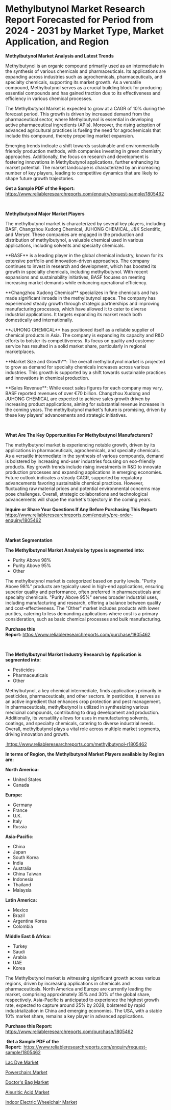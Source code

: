<p><h1>Methylbutynol Market Research Report Forecasted for Period from 2024 -  2031 by Market Type, Market Application, and Region</h1></p><p><strong>Methylbutynol Market Analysis and Latest Trends</strong></p>
<p><p>Methylbutynol is an organic compound primarily used as an intermediate in the synthesis of various chemicals and pharmaceuticals. Its applications are expanding across industries such as agrochemicals, pharmaceuticals, and specialty chemicals, supporting its market growth. As a versatile compound, Methylbutynol serves as a crucial building block for producing essential compounds and has gained traction due to its effectiveness and efficiency in various chemical processes.</p><p>The Methylbutynol Market is expected to grow at a CAGR of 10% during the forecast period. This growth is driven by increased demand from the pharmaceutical sector, where Methylbutynol is essential in developing active pharmaceutical ingredients (APIs). Moreover, the rising adoption of advanced agricultural practices is fueling the need for agrochemicals that include this compound, thereby propelling market expansion.</p><p>Emerging trends indicate a shift towards sustainable and environmentally friendly production methods, with companies investing in green chemistry approaches. Additionally, the focus on research and development is fostering innovations in Methylbutynol applications, further enhancing its market potential. The market landscape is characterized by an increasing number of key players, leading to competitive dynamics that are likely to shape future growth trajectories.</p></p>
<p><strong>Get a Sample PDF of the Report:&nbsp;</strong> <a href="https://www.reliableresearchreports.com/enquiry/request-sample/1805462?utm_campaign=24&utm_medium=2&utm_source=Github&utm_content=ia&utm_term=07112024&utm_id=methylbutynol">https://www.reliableresearchreports.com/enquiry/request-sample/1805462</a></p>
<p>&nbsp;</p>
<p><strong>Methylbutynol Major Market Players</strong></p>
<p><p>The methylbutynol market is characterized by several key players, including BASF, Changzhou Xudong Chemical, JUHONG CHEMICAL, J&K Scientific, and Meryer. These companies are engaged in the production and distribution of methylbutynol, a valuable chemical used in various applications, including solvents and specialty chemicals.</p><p>**BASF** is a leading player in the global chemical industry, known for its extensive portfolio and innovation-driven approaches. The company continues to invest in research and development, which has boosted its growth in specialty chemicals, including methylbutynol. With recent expansions and sustainability initiatives, BASF focuses on meeting increasing market demands while enhancing operational efficiency.</p><p>**Changzhou Xudong Chemical** specializes in fine chemicals and has made significant inroads in the methylbutynol space. The company has experienced steady growth through strategic partnerships and improving manufacturing processes, which have allowed it to cater to diverse industrial applications. It targets expanding its market reach both domestically and internationally.</p><p>**JUHONG CHEMICAL** has positioned itself as a reliable supplier of chemical products in Asia. The company is expanding its capacity and R&D efforts to bolster its competitiveness. Its focus on quality and customer service has resulted in a solid market share, particularly in regional marketplaces.</p><p>**Market Size and Growth**: The overall methylbutynol market is projected to grow as demand for specialty chemicals increases across various industries. This growth is supported by a shift towards sustainable practices and innovations in chemical production.</p><p>**Sales Revenue**: While exact sales figures for each company may vary, BASF reported revenues of over €70 billion. Changzhou Xudong and JUHONG CHEMICAL are expected to achieve sales growth driven by increasing product applications, aiming for substantial revenue increases in the coming years. The methylbutynol market's future is promising, driven by these key players' advancements and strategic initiatives.</p></p>
<p>&nbsp;</p>
<p><strong>What Are The Key Opportunities For Methylbutynol Manufacturers?</strong></p>
<p><p>The methylbutynol market is experiencing notable growth, driven by its applications in pharmaceuticals, agrochemicals, and specialty chemicals. As a versatile intermediate in the synthesis of various compounds, demand is bolstered by increasing end-user industries focusing on eco-friendly products. Key growth trends include rising investments in R&D to innovate production processes and expanding applications in emerging economies. Future outlook indicates a steady CAGR, supported by regulatory advancements favoring sustainable chemical practices. However, fluctuating raw material prices and potential environmental concerns may pose challenges. Overall, strategic collaborations and technological advancements will shape the market's trajectory in the coming years.</p></p>
<p><strong>Inquire or Share Your Questions If Any Before Purchasing This Report:</strong> <a href="https://www.reliableresearchreports.com/enquiry/pre-order-enquiry/1805462?utm_campaign=24&utm_medium=2&utm_source=Github&utm_content=ia&utm_term=07112024&utm_id=methylbutynol">https://www.reliableresearchreports.com/enquiry/pre-order-enquiry/1805462</a></p>
<p>&nbsp;</p>
<p><strong>Market Segmentation</strong></p>
<p><strong>The Methylbutynol Market Analysis by types is segmented into:</strong></p>
<p><ul><li>Purity Above 98%</li><li>Purity Above 95%</li><li>Other</li></ul></p>
<p><p>The methylbutynol market is categorized based on purity levels. "Purity Above 98%" products are typically used in high-end applications, ensuring superior quality and performance, often preferred in pharmaceuticals and specialty chemicals. "Purity Above 95%" serves broader industrial uses, including manufacturing and research, offering a balance between quality and cost-effectiveness. The "Other" market includes products with lower purities, catering to less demanding applications where cost is a primary consideration, such as basic chemical processes and bulk manufacturing.</p></p>
<p><strong>Purchase this Report:&nbsp;</strong><a href="https://www.reliableresearchreports.com/purchase/1805462?utm_campaign=24&utm_medium=2&utm_source=Github&utm_content=ia&utm_term=07112024&utm_id=methylbutynol">https://www.reliableresearchreports.com/purchase/1805462</a></p>
<p>&nbsp;</p>
<p><strong>The Methylbutynol Market Industry Research by Application is segmented into:</strong></p>
<p><ul><li>Pesticides</li><li>Pharmaceuticals</li><li>Other</li></ul></p>
<p><p>Methylbutynol, a key chemical intermediate, finds applications primarily in pesticides, pharmaceuticals, and other sectors. In pesticides, it serves as an active ingredient that enhances crop protection and pest management. In pharmaceuticals, methylbutynol is utilized in synthesizing various medicinal compounds, contributing to drug development and production. Additionally, its versatility allows for uses in manufacturing solvents, coatings, and specialty chemicals, catering to diverse industrial needs. Overall, methylbutynol plays a vital role across multiple market segments, driving innovation and growth.</p></p>
<p><a href="https://www.reliableresearchreports.com/methylbutynol-r1805462?utm_campaign=24&utm_medium=2&utm_source=Github&utm_content=ia&utm_term=07112024&utm_id=methylbutynol">&nbsp;https://www.reliableresearchreports.com/methylbutynol-r1805462</a></p>
<p><strong>In terms of Region, the Methylbutynol Market Players available by Region are:</strong></p>
<p>
    <p> <strong> North America: </strong>
        <ul>
            <li>United States</li>
            <li>Canada</li>
        </ul>
        </p> 
    <p> <strong> Europe: </strong>
        <ul>
            <li>Germany</li>
            <li>France</li>
            <li>U.K.</li>
            <li>Italy</li>
            <li>Russia</li>
        </ul>
        </p> 
    <p> <strong> Asia-Pacific: </strong>
        <ul>
            <li>China</li>
            <li>Japan</li>
            <li>South Korea</li>
            <li>India</li>
            <li>Australia</li>
            <li>China Taiwan</li>
            <li>Indonesia</li>
            <li>Thailand</li>
            <li>Malaysia</li>
        </ul>
        </p> 
    <p> <strong> Latin America: </strong>
        <ul>
            <li>Mexico</li>
            <li>Brazil</li>
            <li>Argentina Korea</li>
            <li>Colombia</li>
        </ul>
        </p> 
    <p> <strong> Middle East & Africa: </strong>
        <ul>
            <li>Turkey</li>
            <li>Saudi</li>
            <li>Arabia</li>
            <li>UAE</li>
            <li>Korea</li>
        </ul>
    </p>
    </p>
<p><p>The Methylbutynol market is witnessing significant growth across various regions, driven by increasing applications in chemicals and pharmaceuticals. North America and Europe are currently leading the market, comprising approximately 35% and 30% of the global share, respectively. Asia-Pacific is anticipated to experience the highest growth rate, expected to capture around 25% by 2028, bolstered by rapid industrialization in China and emerging economies. The USA, with a stable 10% market share, remains a key player in advanced applications.</p></p>
<p><strong>Purchase this Report: </strong><a href="https://www.reliableresearchreports.com/purchase/1805462?utm_campaign=24&utm_medium=2&utm_source=Github&utm_content=ia&utm_term=07112024&utm_id=methylbutynol">https://www.reliableresearchreports.com/purchase/1805462</a></p>
<p>&nbsp;<strong>Get a Sample PDF of the Report:&nbsp;&nbsp;</strong><a href="https://www.reliableresearchreports.com/enquiry/request-sample/1805462?utm_campaign=24&utm_medium=2&utm_source=Github&utm_content=ia&utm_term=07112024&utm_id=methylbutynol">https://www.reliableresearchreports.com/enquiry/request-sample/1805462</a></p>
<p><strong></strong></p>
<p><p><a href="https://github.com/cecilahoi7/Market-Research-Report-List-1/blob/main/lac-dye-market.md?utm_campaign=24&utm_medium=2&utm_source=Github&utm_content=ia&utm_term=07112024&utm_id=methylbutynol">Lac Dye Market</a></p><p><a href="https://issuu.com/reportprime-2/docs/powerchairs-market-size-2030.pptx_cb81019a7519e0?utm_campaign=24&utm_medium=2&utm_source=Github&utm_content=ia&utm_term=07112024&utm_id=methylbutynol">Powerchairs Market</a></p><p><a href="https://issuu.com/reportprime-2/docs/doctors-bag-market-size-2030.pptx_9306c16a163c0f?utm_campaign=24&utm_medium=2&utm_source=Github&utm_content=ia&utm_term=07112024&utm_id=methylbutynol">Doctor's Bag Market</a></p><p><a href="https://github.com/boringzqthorperec/Market-Research-Report-List-1/blob/main/aleuritic-acid-market.md?utm_campaign=24&utm_medium=2&utm_source=Github&utm_content=ia&utm_term=07112024&utm_id=methylbutynol">Aleuritic Acid Market</a></p><p><a href="https://issuu.com/reportprime-2/docs/indoor-electric-wheelchair-market-s_58133f8b93e12d?utm_campaign=24&utm_medium=2&utm_source=Github&utm_content=ia&utm_term=07112024&utm_id=methylbutynol">Indoor Electric Wheelchair Market</a></p></p>